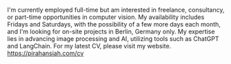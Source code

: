 I'm currently employed full-time but am interested in freelance, consultancy, or part-time opportunities in computer vision. My availability includes Fridays and Saturdays, with the possibility of a few more days each month, and I'm looking for on-site projects in Berlin, Germany only. My expertise lies in advancing image processing and AI, utilizing tools such as ChatGPT and LangChain. For my latest CV, please visit my website.
https://pirahansiah.com/cv

